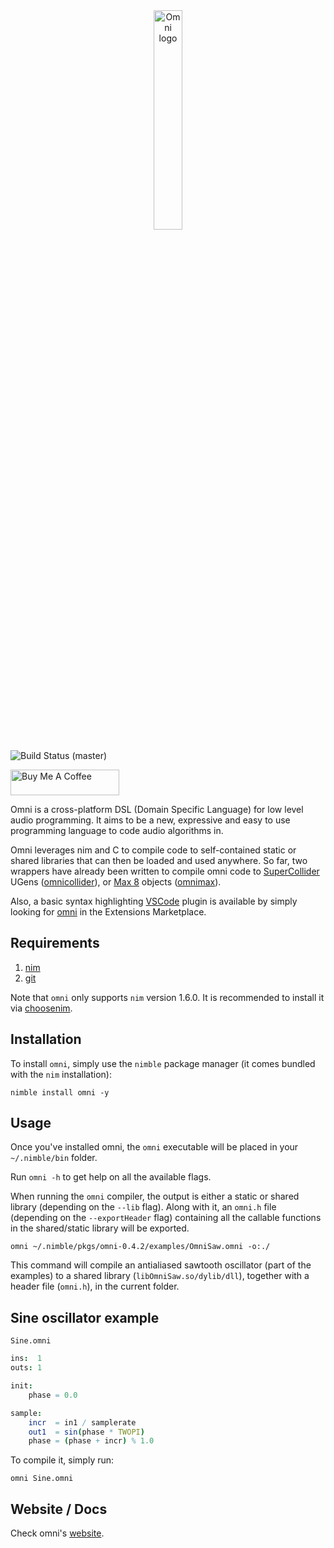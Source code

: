 <a name="logo" href = "https://vitreo12.github.io/omni">
    <div align="center">
        <img src="omni_logo_text_transparent.png" alt="Omni logo" width="30%" height="30%">
    </div>
</a>

![Build Status (master)](https://github.com/vitreo12/omni/actions/workflows/omni.yml/badge.svg?branch=master)

<a href="https://www.buymeacoffee.com/vitreo12" target="_blank"><img src="https://cdn.buymeacoffee.com/buttons/default-orange.png" alt="Buy Me A Coffee" height="41" width="174"></a>

Omni is a cross-platform DSL (Domain Specific Language) for low level audio programming. 
It aims to be a new, expressive and easy to use programming language to code audio algorithms in.

Omni leverages nim and C to  compile code to self-contained static or shared libraries that can then be loaded and used anywhere. So far, two wrappers have already been written to compile omni code to [SuperCollider](https://supercollider.github.io/) UGens ([omnicollider](https://github.com/vitreo12/omnicollider)), or [Max 8](https://cycling74.com/) objects ([omnimax](https://github.com/vitreo12/omnimax)).

Also, a basic syntax highlighting [VSCode](https://code.visualstudio.com/) plugin is available by simply looking for [omni](https://github.com/vitreo12/vscode-omni) in the Extensions Marketplace.

## **Requirements**

1) [nim](https://nim-lang.org/)
2) [git](https://git-scm.com/)

Note that `omni` only supports `nim` version 1.6.0. It is recommended to install it via [choosenim](https://github.com/dom96/choosenim).

## **Installation**

To install `omni`, simply use the `nimble` package manager (it comes bundled with the `nim` installation):

    nimble install omni -y

## **Usage**

Once you've installed omni, the `omni` executable will be placed in your `~/.nimble/bin` folder.

Run `omni -h` to get help on all the available flags.

When running the `omni` compiler, the output is either a static or shared library (depending on the `--lib` flag). Along with it, an `omni.h` file (depending on the `--exportHeader` flag) containing all the callable functions in the shared/static library will be exported.

    omni ~/.nimble/pkgs/omni-0.4.2/examples/OmniSaw.omni -o:./

This command will compile an antialiased sawtooth oscillator (part of the examples) to a shared library (`libOmniSaw.so/dylib/dll`), together with a header file (`omni.h`), in the current folder.

## **Sine oscillator example**

`Sine.omni`

```nim
ins:  1
outs: 1

init:
    phase = 0.0

sample:
    incr  = in1 / samplerate
    out1  = sin(phase * TWOPI)
    phase = (phase + incr) % 1.0
```

To compile it, simply run:

    omni Sine.omni

## **Website / Docs**

Check omni's [website](https://vitreo12.github.io/omni).
